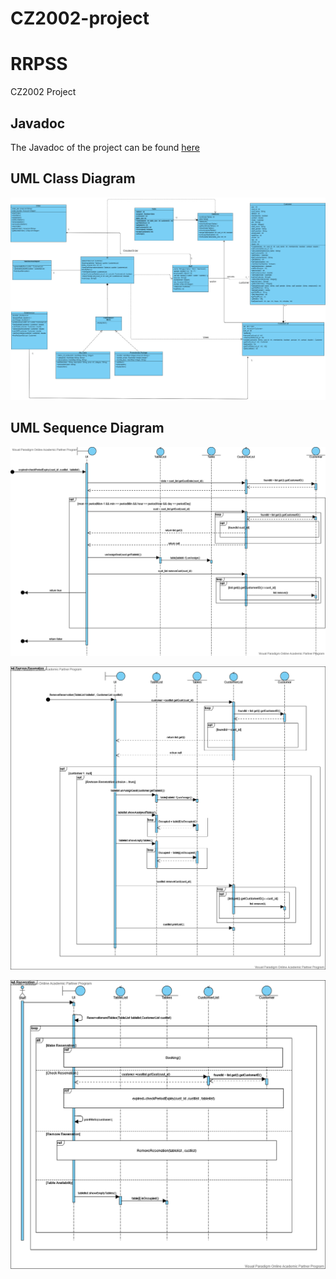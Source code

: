# CZ2002-project
# RRPSS
CZ2002 Project

## Javadoc
The Javadoc of the project can be found [here](https://myattt.github.io/CZ2002-Project/javadoc/package-summary.html)

## UML Class Diagram
![RRPSS UML Class Diagram](https://github.com/myattt/CZ2002-Project/blob/main/images/Class%20Diagram%20(1).png)



## UML Sequence Diagram
![PeriodExpiry](https://github.com/myattt/CZ2002-Project/blob/main/images/PeriodExpiry%20Sequence.png)

![Remove Reservation](https://github.com/myattt/CZ2002-Project/blob/main/images/Remove%20Reservation.png)

![Check Reserved Booking](https://github.com/myattt/CZ2002-Project/blob/main/images/Check_Reserved%20Booking.png)
